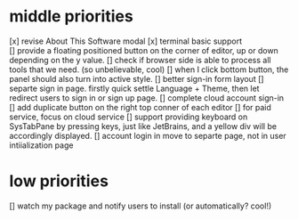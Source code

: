 # middle priorities

[x] revise About This Software modal
[x] terminal basic support  
[] provide a floating positioned button on the corner of editor, up or down depending on the y value.
[] check if browser side is able to process all tools that we need. (so unbelievable, cool)
[] when I click bottom button, the panel should also turn into active style.
[] better sign-in form layout
[] separte sign in page. firstly quick settle Language + Theme, then let redirect users to sign in or sign up page.
[] complete cloud account sign-in
[] add duplicate button on the right top conner of each editor
[] for paid service, focus on cloud service
[] support providing keyboard on SysTabPane by pressing keys, just like JetBrains, and a yellow div will be accordingly displayed.
[] account login in move to separte page, not in user intiialization page

# low priorities

[] watch my package and notify users to install (or automatically? cool!)
